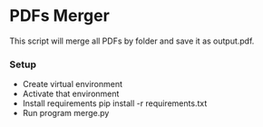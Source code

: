 # PDFs Merger

This script will merge all PDFs by folder and save it as output.pdf.

### Setup

* Create virtual environment
* Activate that environment
* Install requirements pip install -r requirements.txt
* Run program merge.py


